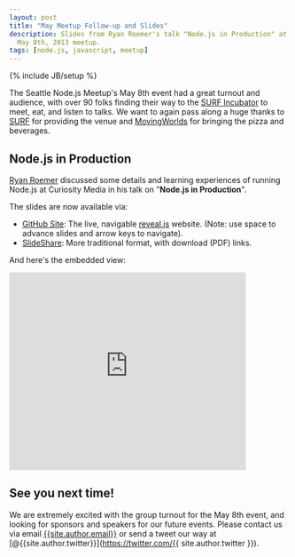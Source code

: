 ```yaml
---
layout: post
title: "May Meetup Follow-up and Slides"
description: Slides from Ryan Roemer's talk "Node.js in Production" at our
  May 8th, 2013 meetup.
tags: [node.js, javascript, meetup]
---
```

{% include JB/setup %}

The Seattle Node.js Meetup's May 8th event had a great turnout and audience,
with over 90 folks finding their way to the [SURF Incubator][surf] to meet,
eat, and listen to talks. We want to again pass along a huge thanks to
[SURF][surf] for providing the venue and [MovingWorlds][mw] for bringing
the pizza and beverages.

## Node.js in Production

[Ryan Roemer](http://loose-bits.com) discussed some details and learning
experiences of running Node.js at Curiosity Media in his talk on
"**Node.js in Production**".

The slides are now available via:

* [GitHub Site](http://ryan-roemer.github.io/seanode-prod-talk/): The live,
  navigable [reveal.js](https://github.com/hakimel/reveal.js/) website.
  (Note: use space to advance slides and arrow keys to navigate).
* [SlideShare](http://www.slideshare.net/RyanRoemer/seanode-prodtalk): More
  traditional format, with download (PDF) links.

And here's the embedded view:

<div class="embed">
  <iframe src="http://www.slideshare.net/slideshow/embed_code/20880870" width="427" height="356" frameborder="0" marginwidth="0" marginheight="0" scrolling="no" allowfullscreen="allowfullscreen" webkitallowfullscreen="webkitallowfullscreen" mozallowfullscreen="mozallowfullscreen">&nbsp;</iframe>
</div>

<!-- more start -->

## See you next time!

We are extremely excited with the group turnout for the May 8th event, and
looking for sponsors and speakers for our future events. Please contact us
via email [{{site.author.email}}](mailto:{{site.author.email}}) or send
a tweet our way at
[@{{site.author.twitter}}](https://twitter.com/{{ site.author.twitter }}).

[surf]: http://www.surfincubator.com
[surf_loc]: http://www.surfincubator.com/location/
[mw]: http://www.movingworlds.org

<!-- more end -->
